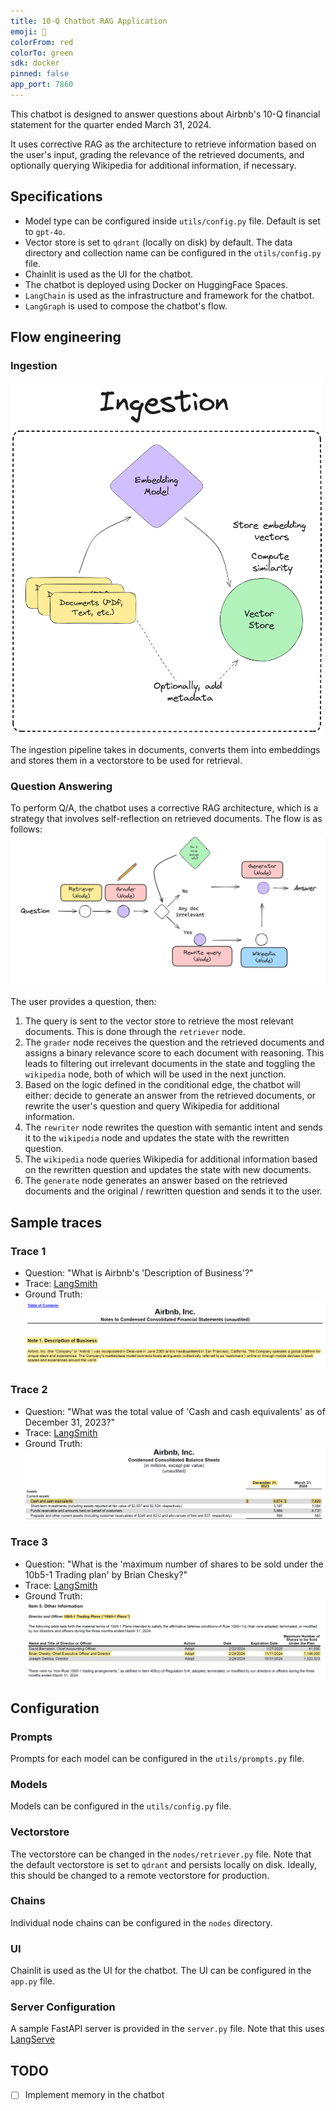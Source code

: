 ```yaml
---
title: 10-Q Chatbot RAG Application
emoji: 📝
colorFrom: red
colorTo: green
sdk: docker
pinned: false
app_port: 7860
---
```


This chatbot is designed to answer questions about Airbnb's 10-Q financial statement for the quarter ended March 31, 2024.

It uses corrective RAG as the architecture to retrieve information based on the user's input, grading the relevance of the retrieved documents, and optionally querying Wikipedia for additional information, if necessary.

## Specifications

- Model type can be configured inside `utils/config.py` file. Default is set to `gpt-4o`.
- Vector store is set to `qdrant` (locally on disk) by default. The data directory and collection name can be configured in the `utils/config.py` file.
- Chainlit is used as the UI for the chatbot.
- The chatbot is deployed using Docker on HuggingFace Spaces.
- `LangChain` is used as the infrastructure and framework for the chatbot.
- `LangGraph` is used to compose the chatbot's flow.

## Flow engineering

### Ingestion

<!-- markdownlint-disable-next-line MD033 -->
<img src="./images/ingestion.png" alt="Ingestion pipeline" width="500"/>

The ingestion pipeline takes in documents, converts them into embeddings and stores them in a vectorstore to be used for retrieval.

### Question Answering

To perform Q/A, the chatbot uses a corrective RAG architecture, which is a strategy that involves self-reflection on retrieved documents. The flow is as follows:
![C-Rag](./images/crag.png)

The user provides a question, then:

1. The query is sent to the vector store to retrieve the most relevant documents. This is done through the `retriever` node.
2. The `grader` node receives the question and the retrieved documents and assigns a binary relevance score to each document with reasoning. This leads to filtering out irrelevant documents in the state and toggling the `wikipedia` node, both of which will be used in the next junction.
3. Based on the logic defined in the conditional edge, the chatbot will either: decide to generate an answer from the retrieved documents, or rewrite the user's question and query Wikipedia for additional information.
4. The `rewriter` node rewrites the question with semantic intent and sends it to the `wikipedia` node and updates the state with the rewritten question.
5. The `wikipedia` node queries Wikipedia for additional information based on the rewritten question and updates the state with new documents.
6. The `generate` node generates an answer based on the retrieved documents and the original / rewritten question and sends it to the user.

## Sample traces

### Trace 1

- Question: "What is Airbnb's 'Description of Business'?"
- Trace: [LangSmith](https://smith.langchain.com/public/74905526-a026-4a51-8e98-280ec53b8d91/r)
- Ground Truth: ![Trace 1](./images/trace-1.png)

### Trace 2

- Question: "What was the total value of 'Cash and cash equivalents' as of December 31, 2023?"
- Trace: [LangSmith](https://smith.langchain.com/public/aa4ec48d-1028-492b-b1cd-c8896b815d1b/r)
- Ground Truth: ![Trace 2](./images/trace-2.png)

### Trace 3

- Question: "What is the 'maximum number of shares to be sold under the 10b5-1 Trading plan' by Brian Chesky?"
- Trace: [LangSmith](https://smith.langchain.com/public/17d7d3f2-0c32-4ffe-85dd-8d5a2ea8a184/r)
- Ground Truth: ![Trace 3](./images/trace-3.png)

## Configuration

### Prompts

Prompts for each model can be configured in the `utils/prompts.py` file.

### Models

Models can be configured in the `utils/config.py` file.

### Vectorstore

The vectorstore can be changed in the `nodes/retriever.py` file. Note that the default vectorstore is set to `qdrant` and persists locally on disk. Ideally, this should be changed to a remote vectorstore for production.

### Chains

Individual node chains can be configured in the `nodes` directory.

### UI

Chainlit is used as the UI for the chatbot. The UI can be configured in the `app.py` file.

### Server Configuration

A sample FastAPI server is provided in the `server.py` file. Note that this uses [LangServe](https://python.langchain.com/v0.2/docs/langserve/)

## TODO

- [ ] Implement memory in the chatbot
